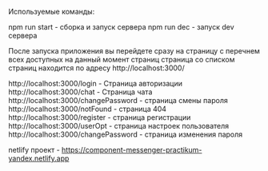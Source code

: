 
Используемые команды:

npm run start - сборка и запуск сервера
npm run dec - запуск dev сервера



После запуска приложения вы перейдете сразу на страницу с перечнем всех доступных на данный момент страниц
страница со списком страниц находится по адресу http://localhost:3000/

http://localhost:3000/login - Страница авторизации
http://localhost:3000/chat - Страница чата
http://localhost:3000/changePassword - страница смены пароля
http://localhost:3000/notFound - страница 404
http://localhost:3000/register - страница регистрации
http://localhost:3000/userOpt - страница настроек пользователя
http://localhost:3000/changePassword - страница изменения пароля



netlify проект -  https://component-messenger-practikum-yandex.netlify.app